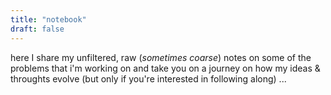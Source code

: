 ```yaml
---
title: "notebook"
draft: false
---
```

here I share my unfiltered, raw (*sometimes coarse*) notes on some of the problems that i'm working on and take you on a journey on how my ideas & throughts evolve (but only if you're interested in following along) ...  